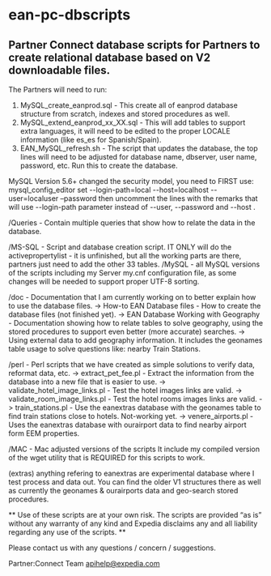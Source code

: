 ean-pc-dbscripts
================

Partner Connect database scripts for Partners to create relational database based on V2 downloadable files.
-----------------------------------------------------------------------------------------------------------


The Partners will need to run:

1. MySQL_create_eanprod.sql - This create all of eanprod database structure from scratch, indexes and stored procedures as well.
2. MySQL_extend_eanprod_xx_XX.sql - This will add tables to support extra languages, it will need to be edited to the proper LOCALE information (like es_es for Spanish/Spain).
3. EAN_MySQL_refresh.sh - The script that updates the database, the top lines will need to be adjusted for database name, dbserver, user name, password, etc. Run this to create the database.

 MySQL Version 5.6+ changed the security model, you need to FIRST use:
 mysql_config_editor set --login-path=local --host=localhost --user=localuser –password
 then uncomment the lines with the remarks that will use --login-path parameter instead of --user, --password and --host .

/Queries - Contain multiple queries that show how to relate the data in the database.

/MS-SQL - Script and database creation script. IT ONLY will do the activepropertylist - it is unfinished, but all the working parts are there, partners just need to add the other 33 tables.
/MySQL - all MySQL versions of the scripts including my Server my.cnf configuration file, as some changes will be needed to support proper UTF-8 sorting.

/doc - Documentation that I am currently working on to better explain how to use the database files.
-> How-to EAN Database files - How to create the database files (not finished yet).
-> EAN Database Working with Geography - Documentation showing how to relate tables to solve geography, using the stored procedures to support even better (more accurate) searches. 
-> Using external data to add geography information. It includes the geonames table usage to solve questions like: nearby Train Stations.

/perl - Perl scripts that we have created as simple solutions to verify data, reformat data, etc.
-> extract_pet_fee.pl - Extract the information from the database into a new file that is easier to use.
-> validate_hotel_image_links.pl - Test the hotel images links are valid.
-> validate_room_image_links.pl - Test the hotel rooms images links are valid.
-> train_stations.pl - Use the eanextras database with the geonames table to find train stations close to hotels. Not-working yet.
-> venere_airports.pl - Uses the eanextras database with ourairport data to find nearby airport form EEM properties.
 

/MAC - Mac adjusted versions of the scripts
 It include my compiled version of the wget utility that is REQUIRED for this scripts to work.
 
  
(extras) anything refering to eanextras are experimental database where I test process and data out. You can find the older V1 structures there as well as currently the geonames & ourairports data and geo-search stored procedures.

** Use of these scripts are at your own risk. The scripts are provided “as is” without any warranty of any kind and Expedia disclaims any and all liability regarding any use of the scripts. **

Please contact us with any questions / concern / suggestions.

Partner:Connect Team
apihelp@expedia.com
